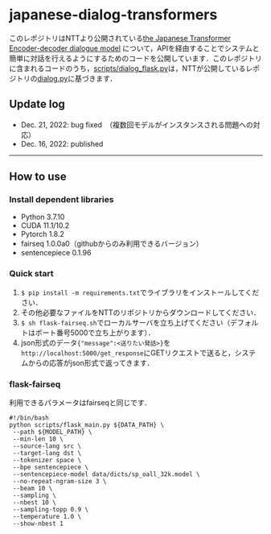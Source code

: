 # japanese-dialog-transformers

このレポジトリはNTTより公開されている[the Japanese Transformer Encoder-decoder dialogue model](https://github.com/nttcslab/japanese-dialog-transformers) について，APIを経由することでシステムと簡単に対話を行えるようにするためのコードを公開しています．このレポジトリに含まれるコードのうち，[scripts/dialog_flask.py](scripts/dialog_flask.py)は，NTTが公開しているレポジトリの[dialog.py](https://github.com/nttcslab/japanese-dialog-transformers/blob/main/scripts/dialog.py)に基づきます．


## Update log
* Dec. 21, 2022: bug fixed　（複数回モデルがインスタンスされる問題への対応）  
* Dec. 16, 2022: published

---

## How to use  

### Install dependent libraries  
- Python 3.7.10
- CUDA 11.1/10.2  
- Pytorch 1.8.2  
- fairseq 1.0.0a0（githubからのみ利用できるバージョン）  
- sentencepiece 0.1.96  

### Quick start

1. `$ pip install -m requirements.txt`でライブラリをインストールしてください．    
2. その他必要なファイルをNTTのリポジトリからダウンロードしてください．  
3. `$ sh flask-fairseq.sh`でローカルサーバを立ち上げてください（デフォルトはポート番号5000で立ち上がります）．  
4. json形式のデータ`{"message":<送りたい発話>}`を`http://localhost:5000/get_response`にGETリクエストで送ると，システムからの応答がjson形式で返ってきます．  

### flask-fairseq
利用できるパラメータはfairseqと同じです．

~~~
#!/bin/bash
python scripts/flask_main.py ${DATA_PATH} \
 --path ${MODEL_PATH} \
 --min-len 10 \
 --source-lang src \
 --target-lang dst \
 --tokenizer space \
 --bpe sentencepiece \
 --sentencepiece-model data/dicts/sp_oall_32k.model \
 --no-repeat-ngram-size 3 \
 --beam 10 \
 --sampling \
 --nbest 10 \
 --sampling-topp 0.9 \
 --temperature 1.0 \
 --show-nbest 1
~~~
